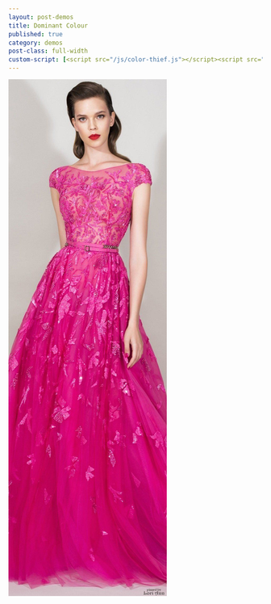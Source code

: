 ```yaml
---
layout: post-demos
title: Dominant Colour
published: true
category: demos
post-class: full-width
custom-script: [<script src="/js/color-thief.js"></script><script src="/js/use-color-thief.js"></script>]
---
```


<img src="/images/hot-pink.jpg" alt="hot pink dress" />

